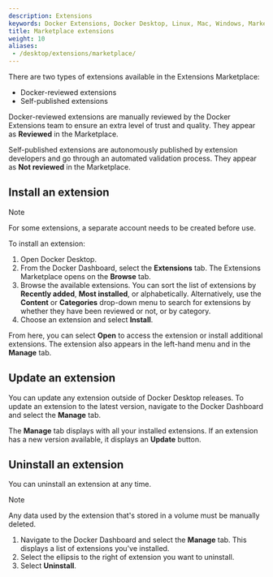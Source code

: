```yaml
---
description: Extensions
keywords: Docker Extensions, Docker Desktop, Linux, Mac, Windows, Marketplace
title: Marketplace extensions
weight: 10
aliases:
 - /desktop/extensions/marketplace/
---
```


There are two types of extensions available in the Extensions Marketplace:
- Docker-reviewed extensions
- Self-published extensions

Docker-reviewed extensions are manually reviewed by the Docker Extensions team to ensure an extra level of trust
and quality. They appear as **Reviewed** in the Marketplace.

Self-published extensions are autonomously published by extension developers and go through an automated validation process. They appear as **Not reviewed** in the Marketplace.

## Install an extension

> [!NOTE]
>
> For some extensions, a separate account needs to be created before use.

To install an extension:

1. Open Docker Desktop.
2. From the Docker Dashboard, select the **Extensions** tab.
   The Extensions Marketplace opens on the **Browse** tab.
3. Browse the available extensions.
   You can sort the list of extensions by **Recently added**, **Most installed**, or alphabetically. Alternatively, use the **Content** or **Categories** drop-down menu to search for extensions by whether they have been reviewed or not, or by category.
4. Choose an extension and select **Install**.

From here, you can select **Open** to access the extension or install additional extensions. The extension also appears in the left-hand menu and in the **Manage** tab.

## Update an extension

You can update any extension outside of Docker Desktop releases. To update an extension to the latest version, navigate to the Docker Dashboard and select the **Manage** tab.

The **Manage** tab displays with all your installed extensions. If an extension has a new version available, it displays an **Update** button.


## Uninstall an extension

You can uninstall an extension at any time.

> [!NOTE]
>
> Any data used by the extension that's stored in a volume must be manually deleted.

1. Navigate to the Docker Dashboard and select the **Manage** tab.
   This displays a list of extensions you've installed.
2. Select the ellipsis to the right of extension you want to uninstall.
3. Select **Uninstall**.
